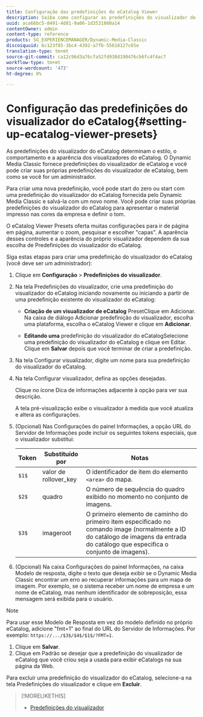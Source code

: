 ```yaml
---
title: Configuração das predefinições do eCatalog Viewer
description: Saiba como configurar as predefinições do visualizador do eCatalog.
uuid: aca66bc5-8491-4d81-9a06-1d3531860a14
contentOwner: admin
content-type: reference
products: SG_EXPERIENCEMANAGER/Dynamic-Media-Classic
discoiquuid: 6c123f85-3bc4-4392-a7fb-55618127c65e
translation-type: tm+mt
source-git-commit: ca12c96d3a76cfa52fd930d190476cb6fc4f4ac7
workflow-type: tm+mt
source-wordcount: '473'
ht-degree: 0%

---
```



# Configuração das predefinições do visualizador do eCatalog{#setting-up-ecatalog-viewer-presets}

As predefinições do visualizador do eCatalog determinam o estilo, o comportamento e a aparência dos visualizadores do eCatalog. O Dynamic Media Classic fornece predefinições do visualizador de eCatalog e você pode criar suas próprias predefinições do visualizador de eCatalog, bem como se você for um administrador.

Para criar uma nova predefinição, você pode start do zero ou start com uma predefinição do visualizador do eCatalog fornecida pelo Dynamic Media Classic e salvá-la com um novo nome. Você pode criar suas próprias predefinições do visualizador do eCatalog para apresentar o material impresso nas cores da empresa e definir o tom.

O eCatalog Viewer Presets oferta muitas configurações para ir de página em página, aumentar o zoom, pesquisar e escolher &quot;capas&quot;. A aparência desses controles e a aparência do próprio visualizador dependem da sua escolha de Predefinições do visualizador do eCatalog.

Siga estas etapas para criar uma predefinição do visualizador do eCatalog (você deve ser um administrador):

1. Clique em **Configuração** > **Predefinições do visualizador**.
1. Na tela Predefinições do visualizador, crie uma predefinição do visualizador do eCatalog iniciando novamente ou iniciando a partir de uma predefinição existente do visualizador do eCatalog:

   * **Criação de um visualizador de eCatalog**
PresetClique em Adicionar. Na caixa de diálogo Adicionar predefinição do visualizador, escolha uma plataforma, escolha o eCatalog Viewer e clique em 
**Adicionar**.

   * **Editando uma**
predefinição do visualizador do eCatalogSelecione uma predefinição do visualizador do eCatalog e clique em Editar. Clique em 
**Salvar** depois que você terminar de criar a predefinição.

1. Na tela Configurar visualizador, digite um nome para sua predefinição do visualizador do eCatalog.
1. Na tela Configurar visualizador, defina as opções desejadas.

   Clique no ícone Dica de informações adjacente à opção para ver sua descrição.

   A tela pré-visualização exibe o visualizador à medida que você atualiza e altera as configurações.

1. (Opcional) Nas Configurações do painel Informações, a opção URL do Servidor de Informações pode incluir os seguintes tokens especiais, que o visualizador substitui:

   | Token | Substituído por | Notas |
   |--- |--- |--- |
   | `$1$` | valor de rollover_key | O identificador de item do elemento `<area>` do mapa. |
   | `$2$` | quadro | O número de sequência do quadro exibido no momento no conjunto de imagens. |
   | `$3$` | imageroot | O primeiro elemento de caminho do primeiro item especificado no comando image (normalmente a ID do catálogo de imagens da entrada do catálogo que especifica o conjunto de imagens). |

1. (Opcional) Na caixa Configurações do painel Informações, na caixa Modelo de resposta, digite o texto que deseja exibir se o Dynamic Media Classic encontrar um erro ao recuperar informações para um mapa de imagem. Por exemplo, se o sistema receber um nome de empresa e um nome de eCatalog, mas nenhum identificador de sobreposição, essa mensagem será exibida para o usuário.

>[!NOTE]
>
>Para usar esse Modelo de Resposta em vez do modelo definido no próprio eCatalog, adicione &quot;fmt=1&quot; ao final do URL do Servidor de Informações. Por exemplo: `https://.../$3$/$4$/$1$/?FMT=1`.

1. Clique em **Salvar**.
1. Clique em Padrão se desejar que a predefinição do visualizador de eCatalog que você criou seja a usada para exibir eCatalogs na sua página da Web.

Para excluir uma predefinição do visualizador do eCatalog, selecione-a na tela Predefinições do visualizador e clique em **Excluir**.

>[!MORELIKETHIS]
>
>* [Predefinições do visualizador](application-setup.md#viewer_presets)

